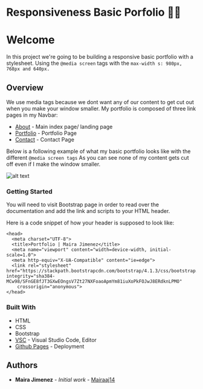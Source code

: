 # Responsiveness Basic Porfolio ✌🏽
# Welcome
In this project we're going to be building a responsive basic portfolio with a stylesheet.
Using the ` @media screen ` tags with the `max-width s: 980px, 768px and 640px.`

## Overview
We use media tags because we dont want any of our content to get cut out when you make your window smaller.
My portfolio is composed of three link pages in my Navbar:
* [About]() - Main index page/ landing page
* [Portfolio]() - Portfolio Page
* [Contact]() - Contact Page


Below is a following example of what my basic portfolio looks like with the different `@media screen tags` 
As you can see none of my content gets cut off even if I make the window smaller.

![alt text](assets/images/responsive.gif)

### Getting Started
You will need to visit Bootstrap page in order to read over the documentation and add the link and scripts to your HTML header.

Here is a code snippet of how your header is supposed to look like:

``` 
<head>
  <meta charset="UTF-8">
  <title>Portfolio | Maira Jimenez</title>
  <meta name="viewport" content="width=device-width, initial-scale=1.0">
  <meta http-equiv="X-UA-Compatible" content="ie=edge">
  <link rel="stylesheet" href="https://stackpath.bootstrapcdn.com/bootstrap/4.1.3/css/bootstrap.min.css" integrity="sha384-MCw98/SFnGE8fJT3GXwEOngsV7Zt27NXFoaoApmYm81iuXoPkFOJwJ8ERdknLPMO"
    crossorigin="anonymous">
</head>

```

### Built With
* HTML
* CSS
* Bootstrap
* [VSC](https) - Visual Studio Code, Editor
* [Github Pages](https) - Deployment

## Authors

* **Maira Jimenez** - *Initial work* - [Mairaaj14](https://github.com/Mairaaj14)

